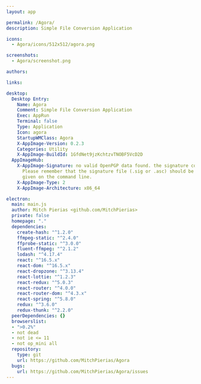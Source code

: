 ```yaml
---
layout: app

permalink: /Agora/
description: Simple File Conversion Application

icons:
  - Agora/icons/512x512/agora.png

screenshots:
  - Agora/screenshot.png

authors:

links:

desktop:
  Desktop Entry:
    Name: Agora
    Comment: Simple File Conversion Application
    Exec: AppRun
    Terminal: false
    Type: Application
    Icon: agora
    StartupWMClass: Agora
    X-AppImage-Version: 0.2.3
    Categories: Utility
    X-AppImage-BuildId: 1GfdNet9jzKchtzvTNOBF5VcD2D
  AppImageHub:
    X-AppImage-Signature: no valid OpenPGP data found. the signature could not be verified.
      Please remember that the signature file (.sig or .asc) should be the first file
      given on the command line.
    X-AppImage-Type: 2
    X-AppImage-Architecture: x86_64

electron:
  main: main.js
  author: Mitch Pierias <github.com/MitchPierias>
  private: false
  homepage: "."
  dependencies:
    create-hash: "^1.2.0"
    ffmpeg-static: "^2.4.0"
    ffprobe-static: "^3.0.0"
    fluent-ffmpeg: "^2.1.2"
    lodash: "^4.17.4"
    react: "^16.5.x"
    react-dom: "^16.5.x"
    react-dropzone: "^3.13.4"
    react-lottie: "^1.2.3"
    react-redux: "^5.0.3"
    react-router: "^4.0.0"
    react-router-dom: "^4.3.x"
    react-spring: "^5.8.0"
    redux: "^3.6.0"
    redux-thunk: "^2.2.0"
  peerDependencies: {}
  browserslist:
  - ">0.2%"
  - not dead
  - not ie <= 11
  - not op_mini all
  repository:
    type: git
    url: https://github.com/MitchPierias/Agora
  bugs:
    url: https://github.com/MitchPierias/Agora/issues
---
```

